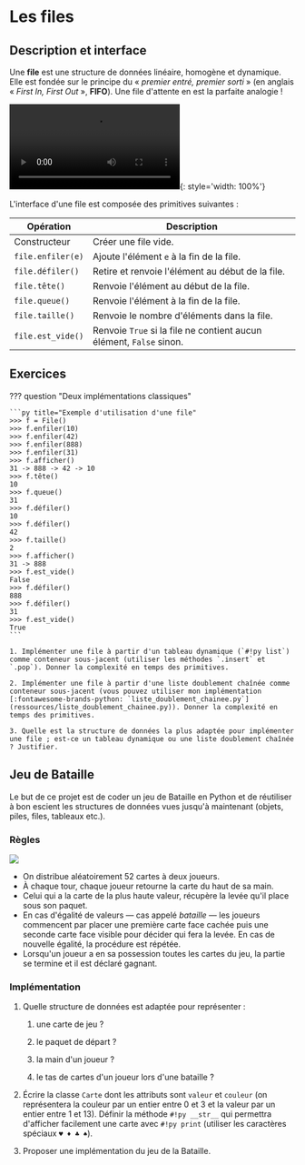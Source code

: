# Les files

## Description et interface

Une **file** est une structure de données linéaire, homogène et dynamique. Elle est fondée sur le principe du « *premier entré, premier sorti* » (en anglais « *First In, First Out* », **FIFO**). Une file d'attente en est la parfaite analogie !

![type:video](./ressources/file.mp4){: style='width: 100%'}

L'interface d'une file est composée des primitives suivantes :

| Opération         | Description                                                         |
| ----------------- | ------------------------------------------------------------------- |
| Constructeur      | Créer une file vide.                                                |
| `file.enfiler(e)` | Ajoute l'élément `e` à la fin de la file.                          |
| `file.défiler()`  | Retire et renvoie l'élément au début de la file.   |
| `file.tête()`     | Renvoie l'élément au début de la file.           |
| `file.queue()`    | Renvoie l'élément à la fin de la file.           |
| `file.taille()`   | Renvoie le nombre d'éléments dans la file.                          |
| `file.est_vide()` | Renvoie `True` si la file ne contient aucun élément, `False` sinon. |

## Exercices

??? question "Deux implémentations classiques"

    ```py title="Exemple d'utilisation d'une file"
    >>> f = File()
    >>> f.enfiler(10)
    >>> f.enfiler(42)
    >>> f.enfiler(888)
    >>> f.enfiler(31)
    >>> f.afficher()
    31 -> 888 -> 42 -> 10
    >>> f.tête()
    10
    >>> f.queue()
    31
    >>> f.défiler()
    10
    >>> f.défiler()
    42
    >>> f.taille()
    2
    >>> f.afficher()
    31 -> 888
    >>> f.est_vide()
    False
    >>> f.défiler()
    888
    >>> f.défiler()
    31
    >>> f.est_vide()
    True
    ```

    1. Implémenter une file à partir d'un tableau dynamique (`#!py list`) comme conteneur sous-jacent (utiliser les méthodes `.insert` et `.pop`). Donner la complexité en temps des primitives.

    2. Implémenter une file à partir d'une liste doublement chaînée comme conteneur sous-jacent (vous pouvez utiliser mon implémentation [:fontawesome-brands-python: `liste_doublement_chainee.py`](ressources/liste_doublement_chainee.py)). Donner la complexité en temps des primitives.

    3. Quelle est la structure de données la plus adaptée pour implémenter une file ; est-ce un tableau dynamique ou une liste doublement chaînée ? Justifier.

<!-- 
## Exercices

* Implémenter une file statique à partir d'un tableau statique circulaire (à implémenter aussi).

* Implémentation d'une file avec deux piles. -->


## Jeu de Bataille

Le but de ce projet est de coder un jeu de Bataille en Python et de réutiliser à bon escient les structures de données vues jusqu'à maintenant (objets, piles, files, tableaux etc.).

### Règles

![](ressources/war.jpg)

* On distribue aléatoirement 52 cartes à deux joueurs.
* À chaque tour, chaque joueur retourne la carte du haut de sa main.
* Celui qui a la carte de la plus haute valeur, récupère la levée qu'il place sous son paquet.
* En cas d'égalité de valeurs — cas appelé *bataille* —  les joueurs commencent par placer une première carte face cachée puis une seconde carte face visible pour décider qui fera la levée. En cas de nouvelle égalité, la procédure est répétée.
* Lorsqu'un joueur a en sa possession toutes les cartes du jeu, la partie se termine et il est déclaré gagnant.

### Implémentation

1. Quelle structure de données est adaptée pour représenter :
   
    1. une carte de jeu ?

    2. le paquet de départ ?
   
    2. la main d'un joueur ?
   
    3. le tas de cartes d'un joueur lors d'une bataille ?

2. Écrire la classe `Carte` dont les attributs sont `valeur` et `couleur` (on représentera la couleur par un entier entre 0 et 3 et la valeur par un entier entre 1 et 13). Définir la méthode `#!py __str__` qui permettra d'afficher facilement une carte avec `#!py print` (utiliser les caractères spéciaux `♥ ♦️ ♣️ ♠️`).

3. Proposer une implémentation du jeu de la Bataille.